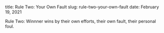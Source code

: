title: Rule Two: Your Own Fault
slug: rule-two-your-own-fault
date: February 19, 2021

Rule Two: Winnner wins by their own efforts, their own fault, their personal foul.